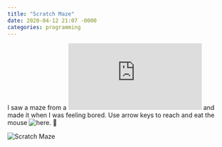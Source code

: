 ```yaml
---
title: "Scratch Maze"
date: 2020-04-12 21:07 -0000
categories: programming
---
```


I saw a maze from a ![book](http://www.calvin.edu/~vtn2/MACUL%20Scratch%20Workshop.pdf) and made it when I was feeling bored. Use arrow keys to reach and eat the mouse ![here](https://scratch.mit.edu/projects/377747768).


![Scratch Maze](https://hemanggarg.github.io/assets/scratch-maze "Scratch Maze")
